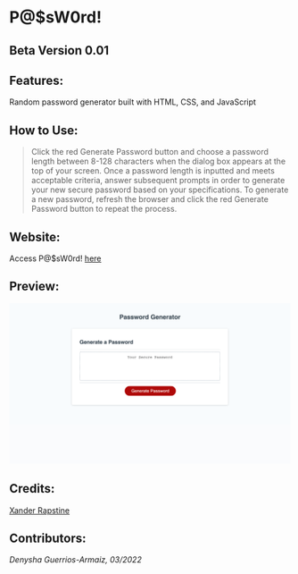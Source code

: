 # P@$sW0rd!

## Beta Version 0.01

## Features:
Random password generator built with HTML, CSS, and JavaScript

## How to Use:
> Click the red Generate Password button and choose a password length between 8-128 characters when the dialog box appears at the top of your screen. Once a password length is inputted and meets acceptable criteria, answer subsequent prompts in order to generate your new secure password based on your specifications. To generate a new password, refresh the browser and click the red Generate Password button to repeat the process.

## Website:
Access P@$sW0rd! [here](https://denysha-abigail.github.io/password-generator/)

## Preview:
![screenshot](/assets/images/password-generator.png)

## Credits:
[Xander Rapstine](https://github.com/coding-boot-camp/friendly-parakeet)

## Contributors:
*Denysha Guerrios-Armaiz, 03/2022*